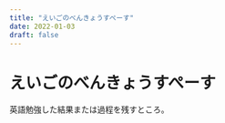 ```yaml
---
title: "えいごのべんきょうすぺーす"
date: 2022-01-03
draft: false
---
```


# えいごのべんきょうすぺーす

英語勉強した結果または過程を残すところ。
